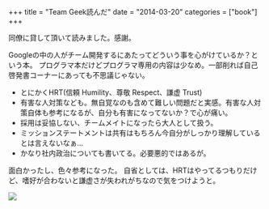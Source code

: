+++
title = "Team Geek読んだ"
date = "2014-03-20"
categories = ["book"]
+++

同僚に貸して頂いて読みました。感謝。

Googleの中の人がチーム開発するにあたってどういう事を心がけているか？という本。
プログラマ本だけどプログラマ専用の内容は少なめ。一部削れば自己啓発書コーナーにあっても不思議じゃない。

- とにかくHRT(信頼 Humility、尊敬 Respect、謙虚 Trust)
- 有害な人対策なども。無自覚なのも含めて難しい問題だと実感。有害な人対策自体も参考になるが、自分も有害になってないか？で心が痛い。
- 採用は妥協しない、チームメイトになったら大人として扱う。
- ミッションステートメントは共有はもちろん今自分がしっかり理解しているとは言えないなぁ…
- かなり社内政治についても書いてる。必要悪的ではあるが。

面白かったし、色々参考になった。
自省としては、HRTはやってるつもりだけど、嗜好が合わないと謙虚さが失われがちなので気をつけようと。

<a href="http://www.amazon.co.jp/gp/product/4873116309/ref=as_li_ss_il?ie=UTF8&camp=247&creative=7399&creativeASIN=4873116309&linkCode=as2&tag=u1tnk-22"><img border="0" src="http://ecx.images-amazon.com/images/I/41SlY0zvpKL._SL160_.jpg" ></a><img src="http://ir-jp.amazon-adsystem.com/e/ir?t=u1tnk-22&l=as2&o=9&a=4873116309" width="1" height="1" border="0" alt="" style="border:none !important; margin:0px !important;" />
